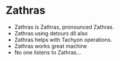 # Zathras

- Zathras is Zathras, pronounced Zathras.
- Zathras using detours dll also
- Zathras helps with Tachyon operations.
- Zathras works great machine
- No one listens to Zathras...
